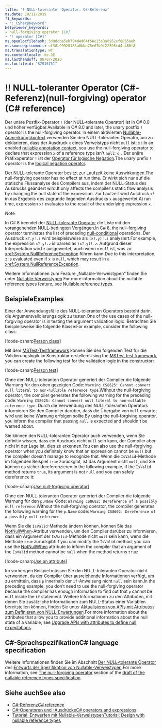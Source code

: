 ```yaml
---
title: '! NULL-toleranter Operator: C#-Referenz'
ms.date: 10/11/2019
f1_keywords:
- '!_CSharpKeyword'
helpviewer_keywords:
- null-forgiving operator [C#]
- '! operator [C#]'
ms.openlocfilehash: 5d8dcba5eb794d4d64f58e23a3ad952ef8055aeb
ms.sourcegitcommit: ef50c99928183a0bba75e07b9f22895cd4c480f8
ms.translationtype: HT
ms.contentlocale: de-DE
ms.lasthandoff: 08/07/2020
ms.locfileid: "87916751"
---
```

# <a name="-null-forgiving-operator-c-reference"></a><span data-ttu-id="c8bf3-103">!</span><span class="sxs-lookup"><span data-stu-id="c8bf3-103">!</span></span> <span data-ttu-id="c8bf3-104">NULL-toleranter Operator (C#-Referenz)</span><span class="sxs-lookup"><span data-stu-id="c8bf3-104">(null-forgiving) operator (C# reference)</span></span>

<span data-ttu-id="c8bf3-105">Der unäre Postfix-Operator `!` (der NULL-tolerante Operator) ist in C# 8.0 und höher verfügbar.</span><span class="sxs-lookup"><span data-stu-id="c8bf3-105">Available in C# 8.0 and later, the unary postfix `!` operator is the null-forgiving operator.</span></span> <span data-ttu-id="c8bf3-106">In einem aktivierten [Nullable-Anmerkungskontext](../../nullable-references.md#nullable-annotation-context) verwenden Sie den NULL-toleranten Operator, um zu deklarieren, dass der Ausdruck `x` eines Verweistyps nicht `null` ist: `x!`.</span><span class="sxs-lookup"><span data-stu-id="c8bf3-106">In an enabled [nullable annotation context](../../nullable-references.md#nullable-annotation-context), you use the null-forgiving operator to declare that expression `x` of a reference type isn't `null`: `x!`.</span></span> <span data-ttu-id="c8bf3-107">Der unäre Präfixoperator `!` ist der [Operator für logische Negation](boolean-logical-operators.md#logical-negation-operator-).</span><span class="sxs-lookup"><span data-stu-id="c8bf3-107">The unary prefix `!` operator is the [logical negation operator](boolean-logical-operators.md#logical-negation-operator-).</span></span>

<span data-ttu-id="c8bf3-108">Der NULL-tolerante Operator besitzt zur Laufzeit keine Auswirkungen.</span><span class="sxs-lookup"><span data-stu-id="c8bf3-108">The null-forgiving operator has no effect at run time.</span></span> <span data-ttu-id="c8bf3-109">Er wirkt sich nur auf die statische Flussanalyse des Compilers aus, indem der NULL-Status des Ausdrucks geändert wird.</span><span class="sxs-lookup"><span data-stu-id="c8bf3-109">It only affects the compiler's static flow analysis by changing the null state of the expression.</span></span> <span data-ttu-id="c8bf3-110">Zur Laufzeit wird Ausdruck `x!` in das Ergebnis des zugrunde liegenden Ausdrucks `x` ausgewertet.</span><span class="sxs-lookup"><span data-stu-id="c8bf3-110">At run time, expression `x!` evaluates to the result of the underlying expression `x`.</span></span>

> [!NOTE]
> <span data-ttu-id="c8bf3-111">In C# 8 beendet der [NULL-tolerante Operator](member-access-operators.md#null-conditional-operators--and-) die Liste mit den vorangehenden NULL-bedingten Vorgängen.</span><span class="sxs-lookup"><span data-stu-id="c8bf3-111">In C# 8, the null-forgiving operator terminates the list of preceding [null-conditional](member-access-operators.md#null-conditional-operators--and-) operations.</span></span> <span data-ttu-id="c8bf3-112">Der Ausdruck `x?.y!.z` wird beispielsweise als `(x?.y)!.z` analysiert.</span><span class="sxs-lookup"><span data-stu-id="c8bf3-112">For example, the expression `x?.y!.z` is parsed as `(x?.y)!.z`.</span></span> <span data-ttu-id="c8bf3-113">Aufgrund dieser Interpretation wird `z` ausgewertet, auch wenn `x` `null` ist, was zu <xref:System.NullReferenceException> führen kann.</span><span class="sxs-lookup"><span data-stu-id="c8bf3-113">Due to this interpretation, `z` is evaluated even if `x` is `null`, which may result in a <xref:System.NullReferenceException>.</span></span>

<span data-ttu-id="c8bf3-114">Weitere Informationen zum Feature „Nullable-Verweistypen“ finden Sie unter [Nullable-Verweistypen](../builtin-types/nullable-reference-types.md).</span><span class="sxs-lookup"><span data-stu-id="c8bf3-114">For more information about the nullable reference types feature, see [Nullable reference types](../builtin-types/nullable-reference-types.md).</span></span>

## <a name="examples"></a><span data-ttu-id="c8bf3-115">Beispiele</span><span class="sxs-lookup"><span data-stu-id="c8bf3-115">Examples</span></span>

<span data-ttu-id="c8bf3-116">Einer der Anwendungsfälle des NULL-toleranten Operators besteht darin, die Argumentvalidierungslogik zu testen.</span><span class="sxs-lookup"><span data-stu-id="c8bf3-116">One of the use cases of the null-forgiving operator is in testing the argument validation logic.</span></span> <span data-ttu-id="c8bf3-117">Betrachten Sie beispielsweise die folgende Klasse:</span><span class="sxs-lookup"><span data-stu-id="c8bf3-117">For example, consider the following class:</span></span>

[!code-csharp[Person class](snippets/shared/NullForgivingOperator.cs#PersonClass)]

<span data-ttu-id="c8bf3-118">Mit dem [MSTest-Testframework](../../../core/testing/unit-testing-with-mstest.md) können Sie den folgenden Test für die Validierungslogik im Konstruktor erstellen:</span><span class="sxs-lookup"><span data-stu-id="c8bf3-118">Using the [MSTest test framework](../../../core/testing/unit-testing-with-mstest.md), you can create the following test for the validation logic in the constructor:</span></span>

[!code-csharp[Person test](snippets/shared/NullForgivingOperator.cs#TestPerson)]

<span data-ttu-id="c8bf3-119">Ohne den NULL-toleranten Operator generiert der Compiler die folgende Warnung für den oben gezeigten Code: `Warning CS8625: Cannot convert null literal to non-nullable reference type`.</span><span class="sxs-lookup"><span data-stu-id="c8bf3-119">Without the null-forgiving operator, the compiler generates the following warning for the preceding code: `Warning CS8625: Cannot convert null literal to non-nullable reference type`.</span></span> <span data-ttu-id="c8bf3-120">Durch die Verwendung des NULL-toleranten Operators informieren Sie den Compiler darüber, dass die Übergabe von `null` erwartet wird und keine Warnung erfolgen sollte.</span><span class="sxs-lookup"><span data-stu-id="c8bf3-120">By using the null-forgiving operator, you inform the compiler that passing `null` is expected and shouldn't be warned about.</span></span>

<span data-ttu-id="c8bf3-121">Sie können den NULL-toleranten Operator auch verwenden, wenn Sie definitiv wissen, dass ein Ausdruck nicht `null` sein kann, der Compiler aber nicht in der Lage ist, dies zu erkennen.</span><span class="sxs-lookup"><span data-stu-id="c8bf3-121">You can also use the null-forgiving operator when you definitely know that an expression cannot be `null` but the compiler doesn't manage to recognize that.</span></span> <span data-ttu-id="c8bf3-122">Wenn die `IsValid`-Methode im folgenden Beispiel `true` zurückgibt, ist das Argument nicht `null`, und Sie können es sicher dereferenzieren:</span><span class="sxs-lookup"><span data-stu-id="c8bf3-122">In the following example, if the `IsValid` method returns `true`, its argument is not `null` and you can safely dereference it:</span></span>

[!code-csharp[Use null-forgiving operator](snippets/shared/NullForgivingOperator.cs#UseNullForgiving)]

<span data-ttu-id="c8bf3-123">Ohne den NULL-toleranten Operator generiert der Compiler die folgende Warnung für den `p.Name`-Code: `Warning CS8602: Dereference of a possibly null reference`.</span><span class="sxs-lookup"><span data-stu-id="c8bf3-123">Without the null-forgiving operator, the compiler generates the following warning for the `p.Name` code: `Warning CS8602: Dereference of a possibly null reference`.</span></span>

<span data-ttu-id="c8bf3-124">Wenn Sie die `IsValid`-Methode ändern können, können Sie das [NotNullWhen](xref:System.Diagnostics.CodeAnalysis.NotNullWhenAttribute)-Attribut verwenden, um den Compiler darüber zu informieren, dass ein Argument der `IsValid`-Methode nicht `null` sein kann, wenn die Methode `true` zurückgibt:</span><span class="sxs-lookup"><span data-stu-id="c8bf3-124">If you can modify the `IsValid` method, you can use the [NotNullWhen](xref:System.Diagnostics.CodeAnalysis.NotNullWhenAttribute) attribute to inform the compiler that an argument of the `IsValid` method cannot be `null` when the method returns `true`:</span></span>

[!code-csharp[Use an attribute](snippets/shared/NullForgivingOperator.cs#UseAttribute)]

<span data-ttu-id="c8bf3-125">Im vorherigen Beispiel müssen Sie den NULL-toleranten Operator nicht verwenden, da der Compiler über ausreichende Informationen verfügt, um zu ermitteln, dass `p` innerhalb der `if`-Anweisung nicht `null` sein kann.</span><span class="sxs-lookup"><span data-stu-id="c8bf3-125">In the preceding example, you don't need to use the null-forgiving operator because the compiler has enough information to find out that `p` cannot be `null` inside the `if` statement.</span></span> <span data-ttu-id="c8bf3-126">Weitere Informationen zu den Attributen, mit denen Sie zusätzliche Informationen zum NULL-Status einer Variablen bereitstellen können, finden Sie unter [Aktualisieren von APIs mit Attributen zum Definieren von NULL-Erwartungen](../attributes/nullable-analysis.md).</span><span class="sxs-lookup"><span data-stu-id="c8bf3-126">For more information about the attributes that allow you to provide additional information about the null state of a variable, see [Upgrade APIs with attributes to define null expectations](../attributes/nullable-analysis.md).</span></span>

## <a name="c-language-specification"></a><span data-ttu-id="c8bf3-127">C#-Sprachspezifikation</span><span class="sxs-lookup"><span data-stu-id="c8bf3-127">C# language specification</span></span>

<span data-ttu-id="c8bf3-128">Weitere Informationen finden Sie im Abschnitt [Der NULL-tolerante Operator](~/_csharplang/proposals/csharp-8.0/nullable-reference-types-specification.md#the-null-forgiving-operator) des [Entwurfs der Spezifikation von Nullable-Verweistypen](~/_csharplang/proposals/csharp-8.0/nullable-reference-types-specification.md).</span><span class="sxs-lookup"><span data-stu-id="c8bf3-128">For more information, see [The null-forgiving operator](~/_csharplang/proposals/csharp-8.0/nullable-reference-types-specification.md#the-null-forgiving-operator) section of the [draft of the nullable reference types specification](~/_csharplang/proposals/csharp-8.0/nullable-reference-types-specification.md).</span></span>

## <a name="see-also"></a><span data-ttu-id="c8bf3-129">Siehe auch</span><span class="sxs-lookup"><span data-stu-id="c8bf3-129">See also</span></span>

- [<span data-ttu-id="c8bf3-130">C#-Referenz</span><span class="sxs-lookup"><span data-stu-id="c8bf3-130">C# reference</span></span>](../index.md)
- [<span data-ttu-id="c8bf3-131">C#-Operatoren und -Ausdrücke</span><span class="sxs-lookup"><span data-stu-id="c8bf3-131">C# operators and expressions</span></span>](index.md)
- [<span data-ttu-id="c8bf3-132">Tutorial: Entwerfen mit Nullable-Verweistypen</span><span class="sxs-lookup"><span data-stu-id="c8bf3-132">Tutorial: Design with nullable reference types</span></span>](../../tutorials/nullable-reference-types.md)
